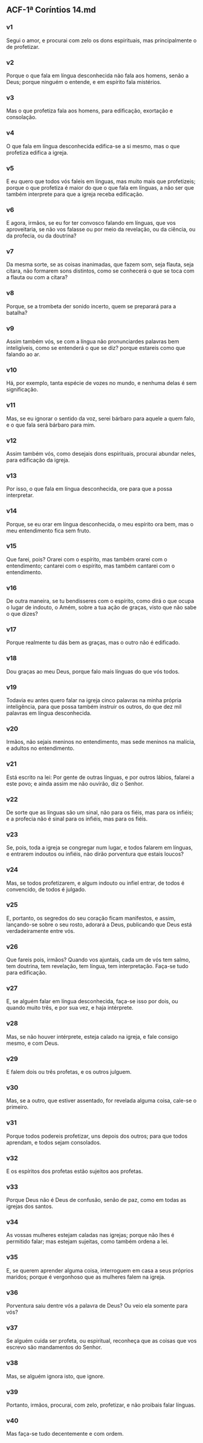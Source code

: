## ACF-1ª Coríntios 14.md
### v1
 Segui o amor, e procurai com zelo os dons espirituais, mas principalmente o de profetizar.
### v2
 Porque o que fala em língua desconhecida não fala aos homens, senão a Deus; porque ninguém o entende, e em espírito fala mistérios.
### v3
 Mas o que profetiza fala aos homens, para edificação, exortação e consolação.
### v4
 O que fala em língua desconhecida edifica-se a si mesmo, mas o que profetiza edifica a igreja.
### v5
 E eu quero que todos vós faleis em línguas, mas muito mais que profetizeis; porque o que profetiza é maior do que o que fala em línguas, a não ser que também interprete para que a igreja receba edificação.
### v6
 E agora, irmãos, se eu for ter convosco falando em línguas, que vos aproveitaria, se não vos falasse ou por meio da revelação, ou da ciência, ou da profecia, ou da doutrina?
### v7
 Da mesma sorte, se as coisas inanimadas, que fazem som, seja flauta, seja cítara, não formarem sons distintos, como se conhecerá o que se toca com a flauta ou com a cítara?
### v8
 Porque, se a trombeta der sonido incerto, quem se preparará para a batalha?
### v9
 Assim também vós, se com a língua não pronunciardes palavras bem inteligíveis, como se entenderá o que se diz? porque estareis como que falando ao ar.
### v10
 Há, por exemplo, tanta espécie de vozes no mundo, e nenhuma delas é sem significação.
### v11
 Mas, se eu ignorar o sentido da voz, serei bárbaro para aquele a quem falo, e o que fala será bárbaro para mim.
### v12
 Assim também vós, como desejais dons espirituais, procurai abundar neles, para edificação da igreja.
### v13
 Por isso, o que fala em língua desconhecida, ore para que a possa interpretar.
### v14
 Porque, se eu orar em língua desconhecida, o meu espírito ora bem, mas o meu entendimento fica sem fruto.
### v15
 Que farei, pois? Orarei com o espírito, mas também orarei com o entendimento; cantarei com o espírito, mas também cantarei com o entendimento.
### v16
 De outra maneira, se tu bendisseres com o espírito, como dirá o que ocupa o lugar de indouto, o Amém, sobre a tua ação de graças, visto que não sabe o que dizes?
### v17
 Porque realmente tu dás bem as graças, mas o outro não é edificado.
### v18
 Dou graças ao meu Deus, porque falo mais línguas do que vós todos.
### v19
 Todavia eu antes quero falar na igreja cinco palavras na minha própria inteligência, para que possa também instruir os outros, do que dez mil palavras em língua desconhecida.
### v20
 Irmãos, não sejais meninos no entendimento, mas sede meninos na malícia, e adultos no entendimento.
### v21
 Está escrito na lei: Por gente de outras línguas, e por outros lábios, falarei a este povo; e ainda assim me não ouvirão, diz o Senhor.
### v22
 De sorte que as línguas são um sinal, não para os fiéis, mas para os infiéis; e a profecia não é sinal para os infiéis, mas para os fiéis.
### v23
 Se, pois, toda a igreja se congregar num lugar, e todos falarem em línguas, e entrarem indoutos ou infiéis, não dirão porventura que estais loucos?
### v24
 Mas, se todos profetizarem, e algum indouto ou infiel entrar, de todos é convencido, de todos é julgado.
### v25
 E, portanto, os segredos do seu coração ficam manifestos, e assim, lançando-se sobre o seu rosto, adorará a Deus, publicando que Deus está verdadeiramente entre vós.
### v26
 Que fareis pois, irmãos? Quando vos ajuntais, cada um de vós tem salmo, tem doutrina, tem revelação, tem língua, tem interpretação. Faça-se tudo para edificação.
### v27
 E, se alguém falar em língua desconhecida, faça-se isso por dois, ou quando muito três, e por sua vez, e haja intérprete.
### v28
 Mas, se não houver intérprete, esteja calado na igreja, e fale consigo mesmo, e com Deus.
### v29
 E falem dois ou três profetas, e os outros julguem.
### v30
 Mas, se a outro, que estiver assentado, for revelada alguma coisa, cale-se o primeiro.
### v31
 Porque todos podereis profetizar, uns depois dos outros; para que todos aprendam, e todos sejam consolados.
### v32
 E os espíritos dos profetas estão sujeitos aos profetas.
### v33
 Porque Deus não é Deus de confusão, senão de paz, como em todas as igrejas dos santos.
### v34
 As vossas mulheres estejam caladas nas igrejas; porque não lhes é permitido falar; mas estejam sujeitas, como também ordena a lei.
### v35
 E, se querem aprender alguma coisa, interroguem em casa a seus próprios maridos; porque é vergonhoso que as mulheres falem na igreja.
### v36
 Porventura saiu dentre vós a palavra de Deus? Ou veio ela somente para vós?
### v37
 Se alguém cuida ser profeta, ou espiritual, reconheça que as coisas que vos escrevo são mandamentos do Senhor.
### v38
 Mas, se alguém ignora isto, que ignore.
### v39
 Portanto, irmãos, procurai, com zelo, profetizar, e não proibais falar línguas.
### v40
 Mas faça-se tudo decentemente e com ordem.
